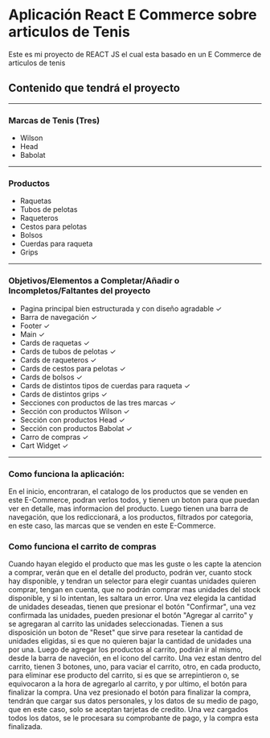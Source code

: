 # Aplicación React E Commerce sobre articulos de Tenis
Este es mi proyecto de REACT JS el cual esta basado en un E Commerce de articulos de tenis

## Contenido que tendrá el proyecto
-------------------------------------
### Marcas de Tenis (Tres)
- Wilson
- Head
- Babolat
-------------------------------------
### Productos
- Raquetas
- Tubos de pelotas
- Raqueteros
- Cestos para pelotas
- Bolsos
- Cuerdas para raqueta
- Grips 
-------------------------------------
### Objetivos/Elementos a Completar/Añadir o Incompletos/Faltantes del proyecto
- Pagina principal bien estructurada y con diseño agradable ✓ 
- Barra de navegación ✓ 
- Footer ✓ 
- Main ✓ 
- Cards de raquetas ✓ 
- Cards de tubos de pelotas ✓ 
- Cards de raqueteros ✓ 
- Cards de cestos para pelotas ✓ 
- Cards de bolsos ✓ 
- Cards de distintos tipos de cuerdas para raqueta ✓ 
- Cards de distintos grips ✓ 
- Secciones con productos de las tres marcas ✓ 
- Sección con productos Wilson ✓ 
- Sección con productos Head ✓ 
- Sección con productos Babolat ✓ 
- Carro de compras ✓ 
- Cart Widget ✓ 
-------------------------------------
### Como funciona la aplicación:
En el inicio, encontraran, el catalogo de los productos que se venden en este E-Commerce, podran verlos todos, y tienen un boton para que puedan ver en detalle, mas informacion del producto. Luego tienen una barra de navegación, que los rediccionará, a los productos, filtrados por categoria, en este caso, las marcas que se venden en este E-Commerce. 
### Como funciona el carrito de compras
Cuando hayan elegido el producto que mas les guste o les capte la atencion a comprar, verán que en el detalle del producto, podrán ver, cuanto stock hay disponible, y tendran un selector para elegir cuantas unidades quieren comprar, tengan en cuenta, que no podrán comprar mas unidades del stock disponible, y si lo intentan, les saltara un error. Una vez elegida la cantidad de unidades deseadas, tienen que presionar el botón "Confirmar", una vez confirmada las unidades, pueden presionar el botón "Agregar al carrito" y se agregaran al carrito las unidades seleccionadas. Tienen a sus disposición un boton de "Reset" que sirve para resetear la cantidad de unidades eligidas, si es que no quieren bajar la cantidad de unidades una por una. 
Luego de agregar los productos al carrito, podrán ir al mismo, desde la barra de naveción, en el icono del carrito. Una vez estan dentro del carrito, tienen 3 botones, uno, para vaciar el carrito, otro, en cada producto, para eliminar ese producto del carrito, si es que se arrepintieron o, se equivocaron a la hora de agregarlo al carrito, y por ultimo, el botón para finalizar la compra. 
Una vez presionado el botón para finalizar la compra, tendrán que cargar sus datos personales, y los datos de su medio de pago, que en este caso, solo se aceptan tarjetas de credito. Una vez cargados todos los datos, se le procesara su comprobante de pago, y la compra esta finalizada.


